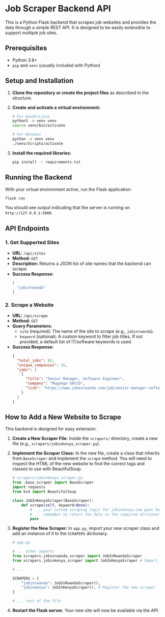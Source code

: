 # Job Scraper Backend API

This is a Python Flask backend that scrapes job websites and provides the data through a simple REST API. It is designed to be easily extensible to support multiple job sites.

## Prerequisites

- Python 3.8+
- `pip` and `venv` (usually included with Python)

## Setup and Installation

1.  **Clone the repository or create the project files** as described in the structure.

2.  **Create and activate a virtual environment:**

    ```bash
    # For macOS/Linux
    python3 -m venv venv
    source venv/bin/activate

    # For Windows
    python -m venv venv
    ./venv/Scripts/activate
    ```

3.  **Install the required libraries:**

    ```bash
    pip install -r requirements.txt
    ```

## Running the Backend

With your virtual environment active, run the Flask application:

```bash
flask run
```

You should see output indicating that the server is running on `http://127.0.0.1:5000`.

## API Endpoints

### 1. Get Supported Sites

-   **URL:** `/api/sites`
-   **Method:** `GET`
-   **Description:** Returns a JSON list of site names that the backend can scrape.
-   **Success Response:**
    ```json
    [
      "jobinrwanda"
    ]
    ```

### 2. Scrape a Website

-   **URL:** `/api/scrape`
-   **Method:** `GET`
-   **Query Parameters:**
    -   `site` (required): The name of the site to scrape (e.g., `jobinrwanda`).
    -   `keyword` (optional): A custom keyword to filter job titles. If not provided, a default list of IT/software keywords is used.
-   **Success Response:**
    ```json
    {
      "total_jobs": 85,
      "unique_companies": 35,
      "jobs": [
        {
          "title": "Senior Manager, Software Engineer",
          "company": "Muganga SACCO",
          "link": "https://www.jobinrwanda.com/job/senior-manager-software-engineer"
        }
      ]
    }
    ```

## How to Add a New Website to Scrape

This backend is designed for easy extension.

1.  **Create a New Scraper File:** Inside the `scrapers/` directory, create a new file (e.g., `scrapers/jobinkenya_scraper.py`).

2.  **Implement the Scraper Class:** In the new file, create a class that inherits from `BaseScraper` and implement the `scrape` method. You will need to inspect the HTML of the new website to find the correct tags and classes to use with BeautifulSoup.

    ```python
    # scrapers/jobinkenya_scraper.py
    from .base_scraper import BaseScraper
    import requests
    from bs4 import BeautifulSoup

    class JobInKenyaScraper(BaseScraper):
        def scrape(self, keyword=None):
            # ... your custom scraping logic for jobinkenya.com goes here ...
            # ... remember to return the data in the required dictionary format ...
            pass
    ```

3.  **Register the New Scraper:** In `app.py`, import your new scraper class and add an instance of it to the `SCRAPERS` dictionary.

    ```python
    # app.py
    
    # ... other imports
    from scrapers.jobinrwanda_scraper import JobInRwandaScraper
    from scrapers.jobinkenya_scraper import JobInKenyaScraper # Import the new class

    # ...

    SCRAPERS = {
        "jobinrwanda": JobInRwandaScraper(),
        "jobinkenya": JobInKenyaScraper(), # Register the new scraper
    }
    
    # ... rest of the file
    ```

4.  **Restart the Flask server.** Your new site will now be available via the API.
